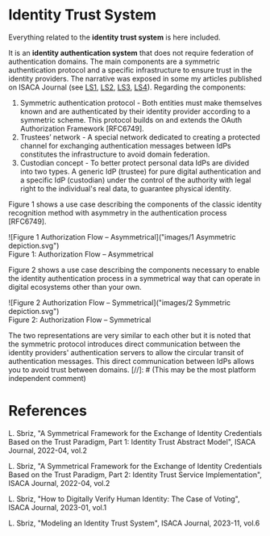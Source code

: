 # Identity Trust System
Everything related to the **identity trust system** is here included.

It is an **identity authentication system** that does not require federation of authentication domains. The main components are a symmetric authentication protocol and a specific infrastructure to ensure trust in the identity providers. The narrative was exposed in some my articles published on ISACA Journal (see [LS1], [LS2], [LS3], [LS4]). Regarding the components:
1. Symmetric authentication protocol - Both entities must make themselves known and are authenticated by their identity provider according to a symmetric scheme. This protocol builds on and extends the OAuth Authorization Framework [RFC6749].
2. Trustees’ network - A special network dedicated to creating a protected channel for exchanging authentication messages between IdPs constitutes the infrastructure to avoid domain federation.
3. Custodian concept - To better protect personal data IdPs are divided into two types. A generic IdP (trustee) for pure digital authentication and a specific IdP (custodian) under the control of the authority with legal right to the individual's real data, to guarantee physical identity.

Figure 1 shows a use case describing the components of the classic identity recognition method with asymmetry in the authentication process [RFC6749].

![Figure 1 Authorization Flow – Asymmetrical]("images/1 Asymmetric depiction.svg")  
Figure 1: Authorization Flow – Asymmetrical

Figure 2 shows a use case describing the components necessary to enable the identity authentication process in a symmetrical way that can operate in digital ecosystems other than your own.

![Figure 2 Authorization Flow – Symmetrical]("images/2 Symmetric depiction.svg")  
Figure 2: Authorization Flow – Symmetrical

The two representations are very similar to each other but it is noted that the symmetric protocol introduces direct communication between the identity providers' authentication servers to allow the circular transit of authentication messages. This direct communication between IdPs allows you to avoid trust between domains.
[//]: # (This may be the most platform independent comment)

# References

[LS1]: "https://www.isaca.org/resources/isaca-journal/issues/2022/volume-2/a-symmetrical-framework-for-the-exchange-of-identity-credentials-based-on-the-trust-paradigm-part-1"
    L. Sbriz,
      "A Symmetrical Framework for the Exchange of Identity Credentials Based on the Trust Paradigm, Part 1: Identity Trust Abstract Model",
      ISACA Journal, 2022-04, vol.2
  
[LS2]: "https://www.isaca.org/resources/isaca-journal/issues/2022/volume-2/a-symmetrical-framework-for-the-exchange-of-identity-credentials-based-on-the-trust-paradigm-part-2"
    L. Sbriz,
      "A Symmetrical Framework for the Exchange of Identity Credentials Based on the Trust Paradigm, Part 2: Identity Trust Service Implementation",
      ISACA Journal, 2022-04, vol.2
    
[LS3]: "https://www.isaca.org/resources/isaca-journal/issues/2023/volume-1/how-to-digitally-verify-human-identity"
    L. Sbriz,
      "How to Digitally Verify Human Identity: The Case of Voting",
      ISACA Journal, 2023-01, vol.1
    
[LS4]: "https://www.isaca.org/resources/isaca-journal/issues/2023/volume-6"
    L. Sbriz,
      "Modeling an Identity Trust System", ISACA Journal, 2023-11, vol.6
